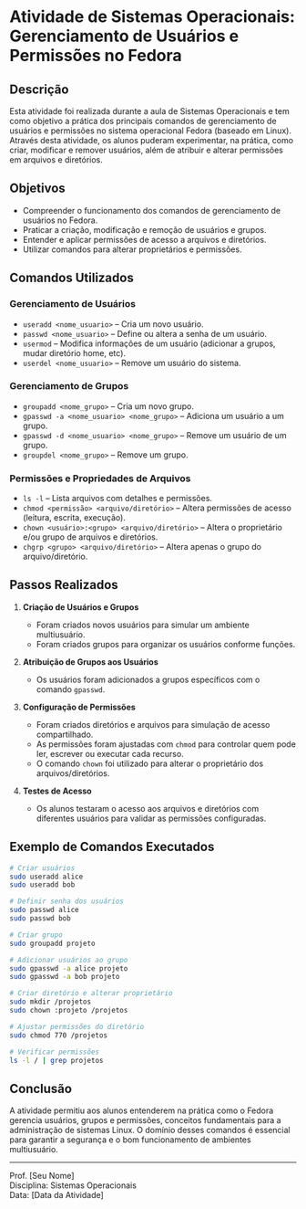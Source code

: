 # Atividade de Sistemas Operacionais: Gerenciamento de Usuários e Permissões no Fedora

## Descrição

Esta atividade foi realizada durante a aula de Sistemas Operacionais e tem como objetivo a prática dos principais comandos de gerenciamento de usuários e permissões no sistema operacional Fedora (baseado em Linux). Através desta atividade, os alunos puderam experimentar, na prática, como criar, modificar e remover usuários, além de atribuir e alterar permissões em arquivos e diretórios.

## Objetivos

- Compreender o funcionamento dos comandos de gerenciamento de usuários no Fedora.
- Praticar a criação, modificação e remoção de usuários e grupos.
- Entender e aplicar permissões de acesso a arquivos e diretórios.
- Utilizar comandos para alterar proprietários e permissões.

## Comandos Utilizados

### Gerenciamento de Usuários

- `useradd <nome_usuario>` – Cria um novo usuário.
- `passwd <nome_usuario>` – Define ou altera a senha de um usuário.
- `usermod` – Modifica informações de um usuário (adicionar a grupos, mudar diretório home, etc).
- `userdel <nome_usuario>` – Remove um usuário do sistema.

### Gerenciamento de Grupos

- `groupadd <nome_grupo>` – Cria um novo grupo.
- `gpasswd -a <nome_usuario> <nome_grupo>` – Adiciona um usuário a um grupo.
- `gpasswd -d <nome_usuario> <nome_grupo>` – Remove um usuário de um grupo.
- `groupdel <nome_grupo>` – Remove um grupo.

### Permissões e Propriedades de Arquivos

- `ls -l` – Lista arquivos com detalhes e permissões.
- `chmod <permissão> <arquivo/diretório>` – Altera permissões de acesso (leitura, escrita, execução).
- `chown <usuário>:<grupo> <arquivo/diretório>` – Altera o proprietário e/ou grupo de arquivos e diretórios.
- `chgrp <grupo> <arquivo/diretório>` – Altera apenas o grupo do arquivo/diretório.

## Passos Realizados

1. **Criação de Usuários e Grupos**
   - Foram criados novos usuários para simular um ambiente multiusuário.
   - Foram criados grupos para organizar os usuários conforme funções.

2. **Atribuição de Grupos aos Usuários**
   - Os usuários foram adicionados a grupos específicos com o comando `gpasswd`.

3. **Configuração de Permissões**
   - Foram criados diretórios e arquivos para simulação de acesso compartilhado.
   - As permissões foram ajustadas com `chmod` para controlar quem pode ler, escrever ou executar cada recurso.
   - O comando `chown` foi utilizado para alterar o proprietário dos arquivos/diretórios.

4. **Testes de Acesso**
   - Os alunos testaram o acesso aos arquivos e diretórios com diferentes usuários para validar as permissões configuradas.

## Exemplo de Comandos Executados

```bash
# Criar usuários
sudo useradd alice
sudo useradd bob

# Definir senha dos usuários
sudo passwd alice
sudo passwd bob

# Criar grupo
sudo groupadd projeto

# Adicionar usuários ao grupo
sudo gpasswd -a alice projeto
sudo gpasswd -a bob projeto

# Criar diretório e alterar proprietário
sudo mkdir /projetos
sudo chown :projeto /projetos

# Ajustar permissões do diretório
sudo chmod 770 /projetos

# Verificar permissões
ls -l / | grep projetos
```

## Conclusão

A atividade permitiu aos alunos entenderem na prática como o Fedora gerencia usuários, grupos e permissões, conceitos fundamentais para a administração de sistemas Linux. O domínio desses comandos é essencial para garantir a segurança e o bom funcionamento de ambientes multiusuário.

---
Prof. [Seu Nome]  
Disciplina: Sistemas Operacionais  
Data: [Data da Atividade]

